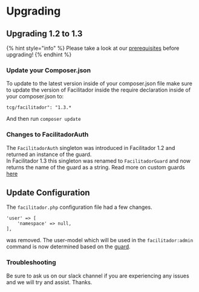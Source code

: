 # Upgrading

## Upgrading 1.2 to 1.3

{% hint style="info" %}
Please take a look at our [prerequisites](../getting-started/prerequisites.md) before upgrading!
{% endhint %}

### Update your Composer.json

To update to the latest version inside of your composer.json file make sure to update the version of Facilitador inside the require declaration inside of your composer.json to:

`tcg/facilitador": "1.3.*`

And then run `composer update`

### Changes to FacilitadorAuth
The `FacilitadorAuth` singleton was introduced in Facilitador 1.2 and returned an instance of the guard.  
In Facilitador 1.3 this singleton was renamed to `FacilitadorGuard` and now returns the name of the guard as a string.
Read more on custom guards [here](../customization/custom-guard.md)

## Update Configuration
The `facilitador.php` configuration file had a few changes.  

```
'user' => [
    'namespace' => null,
],
```
was removed. The user-model which will be used in the `facilitador:admin` command is now determined based on the [guard](../customization/custom-guard.md).

### Troubleshooting

Be sure to ask us on our slack channel if you are experiencing any issues and we will try and assist. Thanks.
